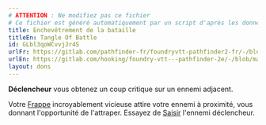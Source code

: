 ```yaml
---
# ATTENTION : Ne modifiez pas ce fichier
# Ce fichier est généré automatiquement par un script d'après les données du module Foundry VTT officiel et de sa traduction
title: Enchevêtrement de la bataille
titleEn: Tangle Of Battle
id: GLbl3qoWCvvjJr4S
urlFr: https://gitlab.com/pathfinder-fr/foundryvtt-pathfinder2-fr/-/blob/master/data/feats/GLbl3qoWCvvjJr4S.htm
urlEn: https://gitlab.com/hooking/foundry-vtt---pathfinder-2e/-/blob/master/packs/data/feats.db/tangle-of-battle.json
layout: dons
---
```

**Déclencheur** vous obtenez un coup critique sur un ennemi adjacent.

Votre [Frappe](../actions/frapper.html) incroyablement vicieuse attire votre ennemi à proximité, vous donnant l'opportunité de l'attraper. Essayez de [Saisir](../actions/saisir.html) l'ennemi déclencheur.
